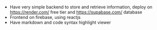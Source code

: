 - Have very simple backend to store and retrieve information, deploy on https://render.com/ free tier and https://supabase.com/ database
- Frontend on firebase, using reactjs
- Have markdown and code syntax highlight viewer 
